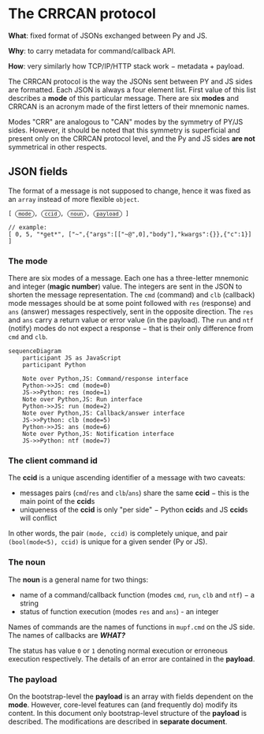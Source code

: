 The CRRCAN protocol
===================

**What**: fixed format of JSONs exchanged between Py and JS.

**Why**: to carry metadata for command/callback API.

**How**:  very similarly how TCP/IP/HTTP stack work − metadata + payload.

The CRRCAN protocol is the way the JSONs sent between PY and JS sides are
formatted. Each JSON is always a four element list. First value of this list
describes a **mode** of this particular message. There are six **modes** and
CRRCAN is an acronym made of the first letters of their mnemonic names.

Modes "CRR" are analogous to "CAN" modes by the symmetry of PY/JS sides.
However, it should be noted that this symmetry is superficial and present only
on the CRRCAN protocol level, and the Py and JS sides **are not** symmetrical
in other respects.

## JSON fields

The format of a message is not supposed to change, hence it was fixed as an
`array` instead of more flexible `object`.

<pre><code class="javascript">[ <span style="font-size:90%; border: 1px solid;
border-radius:1em; padding: 0 0.5em">mode</span>, <span style="font-size:90%; border: 1px solid;
border-radius:1em; padding: 0 0.5em">ccid</span>, <span style="font-size:90%; border: 1px solid;
border-radius:1em; padding: 0 0.5em">noun</span>, <span style="font-size:90%; border: 1px solid;
border-radius:1em; padding: 0 0.5em">payload</span> ]

// example:
[ 0, 5, "*get*", ["~",{"args":[["~@",0],"body"],"kwargs":{}},{"c":1}] ]
</code></pre>


### The mode

There are six modes of a message. Each one has a three-letter mnemonic and
integer (**magic number**) value. The integers are sent in the JSON to shorten
the message representation. The `cmd` (command) and `clb` (callback) mode
messages should be at some point followed with `res` (response) and `ans`
(answer) messages respectively, sent in the opposite direction. The `res`
and `ans` carry a return value or error value (in the payload). The `run` and
`ntf` (notify) modes do not expect a response − that is their only difference
from `cmd` and `clb`.

```mermaid
sequenceDiagram
    participant JS as JavaScript
    participant Python

    Note over Python,JS: Command/response interface
    Python->>JS: cmd (mode=0)
    JS->>Python: res (mode=1)
    Note over Python,JS: Run interface
    Python->>JS: run (mode=2)
    Note over Python,JS: Callback/answer interface
    JS->>Python: clb (mode=5)
    Python->>JS: ans (mode=6)
    Note over Python,JS: Notification interface
    JS->>Python: ntf (mode=7)
```

<!-- ### The transaction id

The **trid** is an integer field holding an identification code of a transaction to which the message belongs to. The integer is equal to the **ccid**
of the `*trbegin*` command which started the transaction. Moreover, the `*first*` command also strarts a general transaction, hence all messages sent outside of explicit transactions have this field set to `0`.

Only messages belonging to the current transaction will be processed. All other ones will be stored until apropriate transaction become curent. -->

### The client command id

The **ccid** is a unique ascending identifier of a message with two caveats:

* messages pairs (`cmd`/`res` and `clb`/`ans`) share the same **ccid** − this is the main point of the **ccid**s
* uniqueness of the **ccid** is only "per side" − Python **ccid**s and JS **ccid**s will conflict

In other words, the pair `(mode, ccid)` is completely unique, and pair
`(bool(mode<5), ccid)` is unique for a given sender (Py or JS).

### The noun

The **noun** is a general name for two things:

* name of a command/callback function (modes `cmd`, `run`, `clb` and `ntf`) − a string
* status of function execution (modes `res` and `ans`) - an integer

Names of commands are the names of functions in `mupf.cmd` on the JS side. The
names of callbacks are ***WHAT?***

The status has value `0` or `1` denoting normal execution or erroneous
execution respectively. The details of an error are contained in the
**payload**.

### The payload

On the bootstrap-level the **payload** is an array with fields dependent on the
**mode**. However, core-level features can (and frequently do) modify its
content. In this document only bootstrap-level structure of the **payload** is
described. The modifications are described in **separate document**.
